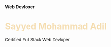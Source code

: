 # <!DOCTYPE html>
<html>
    <title></title>
    <head><b>Web Devloper</b></head>
    <body>
        <h1 style="color:wheat">Sayyed Mohammad Adil</h1>
        <p1 style="font-family: Arial, Helvetica, sans-serif">Certified Full Stack Web Devloper</p1>
    </body>
</html>
